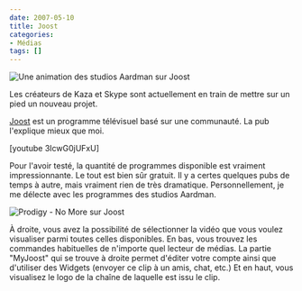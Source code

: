 ```yaml
---
date: 2007-05-10
title: Joost
categories:
- Médias
tags: []
---
```

 <img src="https://dlgjp9x71cipk.cloudfront.net/2007/05/joost_aardman.png" alt="Une animation des studios Aardman sur Joost" />

Les créateurs de Kaza et Skype sont actuellement en train de mettre sur un pied un nouveau projet.

<a href="https://www.joost.com/" title="Le site de Joost">Joost</a> est un programme télévisuel basé sur une communauté. La pub l'explique mieux que moi.

<!--more-->

[youtube 3IcwG0jUFxU]

Pour l'avoir testé, la quantité de programmes disponible est vraiment impressionnante. Le tout est bien sûr gratuit. Il y a certes quelques pubs de temps à autre, mais vraiment rien de très dramatique.
Personnellement, je me délecte avec les programmes des studios Aardman.

<img src="https://dlgjp9x71cipk.cloudfront.net/2007/05/joost_prodigy.png" alt="Prodigy - No More sur Joost" />

À droite, vous avez la possibilité de sélectionner la vidéo que vous voulez visualiser parmi toutes celles disponibles.
En bas, vous trouvez les commandes habituelles de n'importe quel lecteur de médias.
La partie "MyJoost" qui se trouve à droite permet d'éditer votre compte ainsi que d'utiliser des Widgets (envoyer ce clip à un amis, chat, etc.)
Et en haut, vous visualisez le logo de la chaîne de laquelle est issu le clip.
